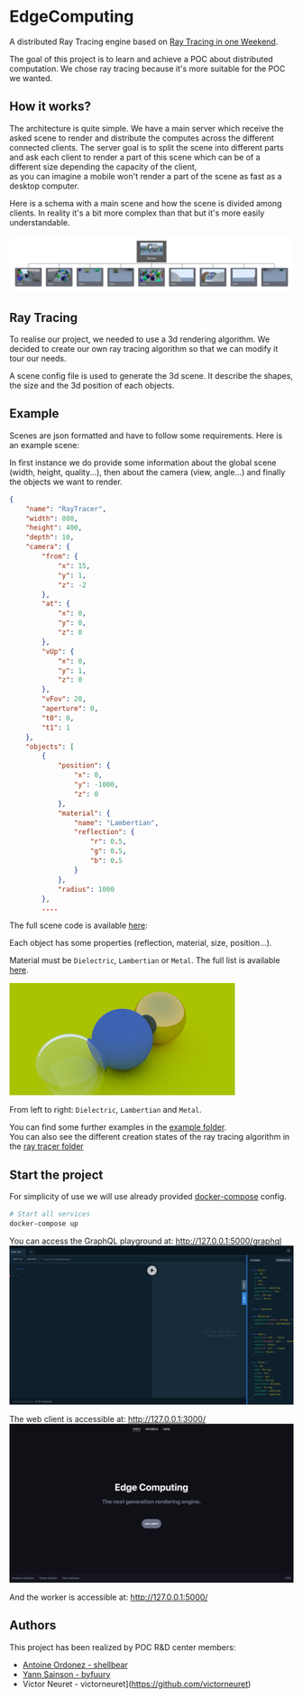 # EdgeComputing

A distributed Ray Tracing engine based on [Ray Tracing in one Weekend](https://www.realtimerendering.com/raytracing/Ray%20Tracing%20in%20a%20Weekend.pdf).

The goal of this project is to learn and achieve a POC about distributed computation.
We chose ray tracing because it's more suitable for the POC we wanted.

## How it works?

The architecture is quite simple. We have a main server which receive the asked scene to render and distribute the computes across the different connected clients.
The server goal is to split the scene into different parts and ask each client to render a part of this scene which can be of a different size depending the capacity of the client,  
as you can imagine a mobile won't render a part of the scene as fast as a desktop computer.

Here is a schema with a main scene and how the scene is divided among clients.
In reality it's a bit more complex than that but it's more easily understandable.

![server](.github/images/Server.png)


## Ray Tracing

To realise our project, we needed to use a 3d rendering algorithm. We decided to create our own ray tracing algorithm so that we can modify it tour our needs.

A scene config file is used to generate the 3d scene. It describe the shapes, the size and the 3d position of each objects.

## Example

Scenes are json formatted and have to follow some requirements.
Here is an example scene:

In first instance we do provide some information about the global scene (width, height, quality...),
then about the camera (view, angle...) and finally the objects we want to render.

```json
{
    "name": "RayTracer",
    "width": 800,
    "height": 400,
    "depth": 10,
    "camera": {
        "from": {
            "x": 15,
            "y": 1,
            "z": -2
        },
        "at": {
            "x": 0,
            "y": 0,
            "z": 0
        },
        "vUp": {
            "x": 0,
            "y": 1,
            "z": 0
        },
        "vFov": 20,
        "aperture": 0,
        "t0": 0,
        "t1": 1
    },
    "objects": [
        {
            "position": {
                "x": 0,
                "y": -1000,
                "z": 0
            },
            "material": {
                "name": "Lambertian",
                "reflection": {
                    "r": 0.5,
                    "g": 0.5,
                    "b": 0.5
                }
            },
            "radius": 1000
        },
        ....
```

The full scene code is available [here](raytracer/src/config/scene.json):

Each object has some properties (reflection, material, size, position...).

Material must be `Dielectric`, `Lambertian` or `Metal`.
The full list is available [here](raytracer/src/Materials).

![Textures](.github/images/Textures.png)

From left to right: `Dielectric`, `Lambertian` and `Metal`.

You can find some further examples in the [example folder](raytracer/src/config).  
You can also see the different creation states of the ray tracing algorithm in the [ray tracer folder](raytracer)

## Start the project

For simplicity of use we will use already provided [docker-compose](docker-compose.yml) config.
```bash
# Start all services
docker-compose up
```

You can access the GraphQL playground at: http://127.0.0.1:5000/graphql
![Server](.github/images/GraphQL.png)

The web client is accessible at: http://127.0.0.1:3000/
![Client](.github/images/Client.png)

And the worker is accessible at: http://127.0.0.1:5000/


## Authors

This project has been realized by POC R&D center members:
- [Antoine Ordonez - shellbear](https://github.com/shellbear)
- [Yann Sainson - byfuury](https://github.com/byfuury)
- Victor Neuret - victorneuret](https://github.com/victorneuret)
